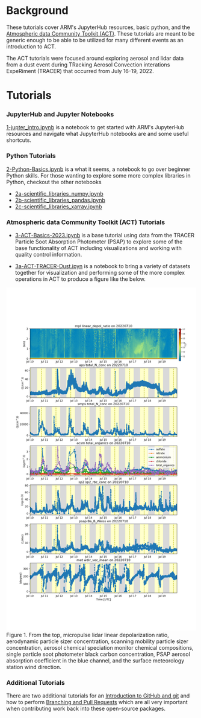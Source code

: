 # Background
These tutorials cover ARM's JupyterHub resources, basic python, and the [Atmospheric data Community Toolkit (ACT)](https://github.com/ARM-DOE/ACT). These tutorials are meant to be generic enough to be able to be utilized for many different events as an introduction to ACT. 

The ACT tutorials were focused around exploring aerosol and lidar data from a dust event during TRacking Aerosol Convection interations ExpeRiment (TRACER) that occurred from July 16-19, 2022.

# Tutorials
### JupyterHub and Jupyter Notebooks
[1-jupter_intro.ipynb](https://github.com/ARM-Development/ARM-Notebooks/blob/main/Tutorials/ACT-Python-Tutorial/1-jupyter_intro.ipynb) is a notebook to get started with ARM's JupyterHub resources and navigate what JupyterHub notebooks are and some useful shortcuts.

### Python Tutorials
[2-Python-Basics.ipynb](https://github.com/ARM-Development/ARM-Notebooks/blob/main/Tutorials/ACT-Python-Tutorial/2-Python-Basics.ipynb) is a what it seems, a notebook to go over beginner Python skills.  For those wanting to explore some more complex libraries in Python, checkout the other notebooks
- [2a-scientific_libraries_numpy.ipynb](https://github.com/ARM-Development/ARM-Notebooks/blob/main/Tutorials/ACT-Python-Tutorial/2a-scientific_libraries_numpy.ipynb)
- [2b-scientific_libraries_pandas.ipynb](https://github.com/ARM-Development/ARM-Notebooks/blob/main/Tutorials/ACT-Python-Tutorial/2b-scientific_libraries_pandas.ipynb)
- [2c-scientific_libraries_xarray.ipynb](https://github.com/ARM-Development/ARM-Notebooks/blob/main/Tutorials/ACT-Python-Tutorial/2c-scientific_libraries_xarray.ipynb)

### Atmospheric data Community Toolkit (ACT) Tutorials
- [3-ACT-Basics-2023.ipynb](https://github.com/ARM-Development/ARM-Notebooks/blob/main/Tutorials/ACT-Python-Tutorial/3-ACT-Basics.ipynb) is a base tutorial using data from the TRACER Particle Soot Absorption Photometer (PSAP) to explore some of the base functionality of ACT including visualizations and working with quality control information.

- [3a-ACT-TRACER-Dust.ipyn](https://github.com/ARM-Development/ARM-Notebooks/blob/main/Tutorials/ACT-Python-Tutorial/3a-ACT-TRACER-Dust.ipynb) is a notebook to bring a variety of datasets together for visualization and performing some of the more complex operations in ACT to produce a figure like the below.

![Output from the advanced ACT tutorial](https://github.com/ARM-Development/ARM-Notebooks/blob/main/Tutorials/ACT-Python-Tutorial/images/output.png "Micropulse Lidar") Figure 1. From the top, micropulse lidar linear depolarization ratio, aerodynamic particle sizer concentration, scanning mobility particle sizer concentration, aerosol chemical speciation monitor chemical compositions, single particle soot photometer black carbon concentration, PSAP aerosol absorption coefficient in the blue channel, and the surface meteorology station wind direction.

### Additional Tutorials
There are two additional tutorials for an [Introduction to GitHub and git](https://github.com/ARM-Development/ARM-Notebooks/blob/main/Tutorials/ACT-Python-Tutorial/optional_github_intro.md) and how to perform [Branching and Pull Requests](https://github.com/ARM-Development/ARM-Notebooks/blob/main/Tutorials/ACT-Python-Tutorial/optional_github_branching.md) which are all very important when contributing work back into these open-source packages.
